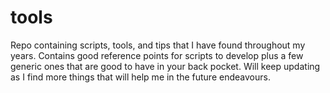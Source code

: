 # tools

Repo containing scripts, tools, and tips that I have found throughout my years. Contains good reference points for scripts to develop plus a few generic ones that are good to have in your back pocket.
Will keep updating as I find more things that will help me in the future endeavours. 
